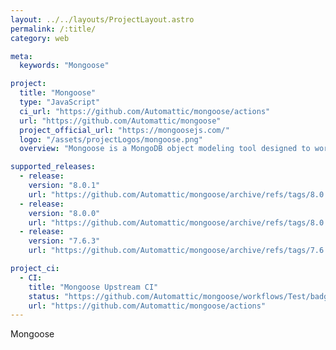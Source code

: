 ```yaml
---
layout: ../../layouts/ProjectLayout.astro
permalink: /:title/
category: web

meta:
  keywords: "Mongoose"

project:
  title: "Mongoose"
  type: "JavaScript"
  ci_url: "https://github.com/Automattic/mongoose/actions"
  url: "https://github.com/Automattic/mongoose"
  project_official_url: "https://mongoosejs.com/"
  logo: "/assets/projectLogos/mongoose.png"
  overview: "Mongoose is a MongoDB object modeling tool designed to work in an asynchronous environment. Mongoose supports Node.js and Deno (alpha)."

supported_releases:
  - release:
    version: "8.0.1"
    url: "https://github.com/Automattic/mongoose/archive/refs/tags/8.0.1.tar.gz"
  - release:
    version: "8.0.0"
    url: "https://github.com/Automattic/mongoose/archive/refs/tags/8.0.0.tar.gz"
  - release:
    version: "7.6.3"
    url: "https://github.com/Automattic/mongoose/archive/refs/tags/7.6.3.tar.gz"

project_ci:
  - CI:
    title: "Mongoose Upstream CI"
    status: "https://github.com/Automattic/mongoose/workflows/Test/badge.svg"
    url: "https://github.com/Automattic/mongoose/actions"
---
```


<p>Mongoose</p>
